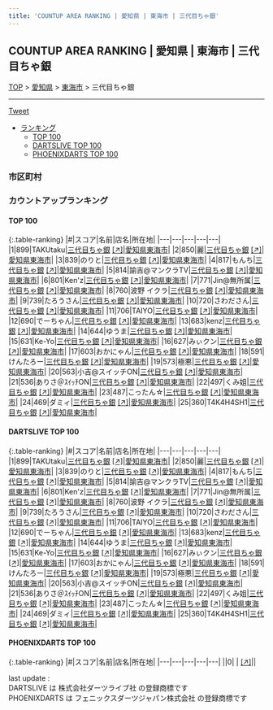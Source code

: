 ```yaml
---
title: 'COUNTUP AREA RANKING | 愛知県 | 東海市 | 三代目ちゃ銀'
---
```

## COUNTUP AREA RANKING | 愛知県 | 東海市 | 三代目ちゃ銀

[TOP](/darts/rank/) > [愛知県](/darts/rank/愛知県/) > [東海市](/darts/rank/愛知県/東海市/) > 三代目ちゃ銀

___

<a href="https://twitter.com/share?ref_src=twsrc%5Etfw" data-text="COUNTUP AREA RANKING | 愛知県東海市三代目ちゃ銀" class="twitter-share-button" data-hashtags="DARTSLIVE,PHOENIXDARTS,darts,ダーツ" data-show-count="false">Tweet</a>

* [ランキング](#カウントアップランキング)
    * [TOP 100](#top-100)
    * [DARTSLIVE TOP 100](#dartslive-top-100)
    * [PHOENIXDARTS TOP 100](#phoenixdarts-top-100)

### 市区町村

<ul>

</ul>

### カウントアップランキング

#### TOP 100



{:.table-ranking}
|#|スコア|名前|店名|所在地|
|---|---|---|---|---|
|1|899|<span class="rank-name-dl">TAKUtaku</span>|<a href="/darts/rank/shops/3d628138ddc25d9225d56fb0e5c39bac.html">三代目ちゃ銀</a> <a href="https://search.dartslive.com/jp/shop/3d628138ddc25d9225d56fb0e5c39bac">[↗]</a>|<a href="/darts/rank/愛知県/東海市">愛知県東海市</a>|
|2|850|<span class="rank-name-dl">麗</span>|<a href="/darts/rank/shops/3d628138ddc25d9225d56fb0e5c39bac.html">三代目ちゃ銀</a> <a href="https://search.dartslive.com/jp/shop/3d628138ddc25d9225d56fb0e5c39bac">[↗]</a>|<a href="/darts/rank/愛知県/東海市">愛知県東海市</a>|
|3|839|<span class="rank-name-dl">のりと</span>|<a href="/darts/rank/shops/3d628138ddc25d9225d56fb0e5c39bac.html">三代目ちゃ銀</a> <a href="https://search.dartslive.com/jp/shop/3d628138ddc25d9225d56fb0e5c39bac">[↗]</a>|<a href="/darts/rank/愛知県/東海市">愛知県東海市</a>|
|4|817|<span class="rank-name-dl">もんち</span>|<a href="/darts/rank/shops/3d628138ddc25d9225d56fb0e5c39bac.html">三代目ちゃ銀</a> <a href="https://search.dartslive.com/jp/shop/3d628138ddc25d9225d56fb0e5c39bac">[↗]</a>|<a href="/darts/rank/愛知県/東海市">愛知県東海市</a>|
|5|814|<span class="rank-name-dl">諭吉@マンクラTV</span>|<a href="/darts/rank/shops/3d628138ddc25d9225d56fb0e5c39bac.html">三代目ちゃ銀</a> <a href="https://search.dartslive.com/jp/shop/3d628138ddc25d9225d56fb0e5c39bac">[↗]</a>|<a href="/darts/rank/愛知県/東海市">愛知県東海市</a>|
|6|801|<span class="rank-name-dl">Ken&#x27;z</span>|<a href="/darts/rank/shops/3d628138ddc25d9225d56fb0e5c39bac.html">三代目ちゃ銀</a> <a href="https://search.dartslive.com/jp/shop/3d628138ddc25d9225d56fb0e5c39bac">[↗]</a>|<a href="/darts/rank/愛知県/東海市">愛知県東海市</a>|
|7|771|<span class="rank-name-dl">Jin@無所属</span>|<a href="/darts/rank/shops/3d628138ddc25d9225d56fb0e5c39bac.html">三代目ちゃ銀</a> <a href="https://search.dartslive.com/jp/shop/3d628138ddc25d9225d56fb0e5c39bac">[↗]</a>|<a href="/darts/rank/愛知県/東海市">愛知県東海市</a>|
|8|760|<span class="rank-name-dl">波野 イクラ</span>|<a href="/darts/rank/shops/3d628138ddc25d9225d56fb0e5c39bac.html">三代目ちゃ銀</a> <a href="https://search.dartslive.com/jp/shop/3d628138ddc25d9225d56fb0e5c39bac">[↗]</a>|<a href="/darts/rank/愛知県/東海市">愛知県東海市</a>|
|9|739|<span class="rank-name-dl">たろうさん</span>|<a href="/darts/rank/shops/3d628138ddc25d9225d56fb0e5c39bac.html">三代目ちゃ銀</a> <a href="https://search.dartslive.com/jp/shop/3d628138ddc25d9225d56fb0e5c39bac">[↗]</a>|<a href="/darts/rank/愛知県/東海市">愛知県東海市</a>|
|10|720|<span class="rank-name-dl">さわださん</span>|<a href="/darts/rank/shops/3d628138ddc25d9225d56fb0e5c39bac.html">三代目ちゃ銀</a> <a href="https://search.dartslive.com/jp/shop/3d628138ddc25d9225d56fb0e5c39bac">[↗]</a>|<a href="/darts/rank/愛知県/東海市">愛知県東海市</a>|
|11|706|<span class="rank-name-dl">TAIYO</span>|<a href="/darts/rank/shops/3d628138ddc25d9225d56fb0e5c39bac.html">三代目ちゃ銀</a> <a href="https://search.dartslive.com/jp/shop/3d628138ddc25d9225d56fb0e5c39bac">[↗]</a>|<a href="/darts/rank/愛知県/東海市">愛知県東海市</a>|
|12|690|<span class="rank-name-dl">でーちゃん</span>|<a href="/darts/rank/shops/3d628138ddc25d9225d56fb0e5c39bac.html">三代目ちゃ銀</a> <a href="https://search.dartslive.com/jp/shop/3d628138ddc25d9225d56fb0e5c39bac">[↗]</a>|<a href="/darts/rank/愛知県/東海市">愛知県東海市</a>|
|13|683|<span class="rank-name-dl">kenz</span>|<a href="/darts/rank/shops/3d628138ddc25d9225d56fb0e5c39bac.html">三代目ちゃ銀</a> <a href="https://search.dartslive.com/jp/shop/3d628138ddc25d9225d56fb0e5c39bac">[↗]</a>|<a href="/darts/rank/愛知県/東海市">愛知県東海市</a>|
|14|644|<span class="rank-name-dl">ゆうま</span>|<a href="/darts/rank/shops/3d628138ddc25d9225d56fb0e5c39bac.html">三代目ちゃ銀</a> <a href="https://search.dartslive.com/jp/shop/3d628138ddc25d9225d56fb0e5c39bac">[↗]</a>|<a href="/darts/rank/愛知県/東海市">愛知県東海市</a>|
|15|631|<span class="rank-name-dl">Ke-Yo</span>|<a href="/darts/rank/shops/3d628138ddc25d9225d56fb0e5c39bac.html">三代目ちゃ銀</a> <a href="https://search.dartslive.com/jp/shop/3d628138ddc25d9225d56fb0e5c39bac">[↗]</a>|<a href="/darts/rank/愛知県/東海市">愛知県東海市</a>|
|16|627|<span class="rank-name-dl">みぃクン</span>|<a href="/darts/rank/shops/3d628138ddc25d9225d56fb0e5c39bac.html">三代目ちゃ銀</a> <a href="https://search.dartslive.com/jp/shop/3d628138ddc25d9225d56fb0e5c39bac">[↗]</a>|<a href="/darts/rank/愛知県/東海市">愛知県東海市</a>|
|17|603|<span class="rank-name-dl">おかにゃん</span>|<a href="/darts/rank/shops/3d628138ddc25d9225d56fb0e5c39bac.html">三代目ちゃ銀</a> <a href="https://search.dartslive.com/jp/shop/3d628138ddc25d9225d56fb0e5c39bac">[↗]</a>|<a href="/darts/rank/愛知県/東海市">愛知県東海市</a>|
|18|591|<span class="rank-name-dl">けんたろー</span>|<a href="/darts/rank/shops/3d628138ddc25d9225d56fb0e5c39bac.html">三代目ちゃ銀</a> <a href="https://search.dartslive.com/jp/shop/3d628138ddc25d9225d56fb0e5c39bac">[↗]</a>|<a href="/darts/rank/愛知県/東海市">愛知県東海市</a>|
|19|573|<span class="rank-name-dl">極悪</span>|<a href="/darts/rank/shops/3d628138ddc25d9225d56fb0e5c39bac.html">三代目ちゃ銀</a> <a href="https://search.dartslive.com/jp/shop/3d628138ddc25d9225d56fb0e5c39bac">[↗]</a>|<a href="/darts/rank/愛知県/東海市">愛知県東海市</a>|
|20|563|<span class="rank-name-dl">小吉@スイッチON</span>|<a href="/darts/rank/shops/3d628138ddc25d9225d56fb0e5c39bac.html">三代目ちゃ銀</a> <a href="https://search.dartslive.com/jp/shop/3d628138ddc25d9225d56fb0e5c39bac">[↗]</a>|<a href="/darts/rank/愛知県/東海市">愛知県東海市</a>|
|21|536|<span class="rank-name-dl">ありさ＠ｽｲｯﾁON</span>|<a href="/darts/rank/shops/3d628138ddc25d9225d56fb0e5c39bac.html">三代目ちゃ銀</a> <a href="https://search.dartslive.com/jp/shop/3d628138ddc25d9225d56fb0e5c39bac">[↗]</a>|<a href="/darts/rank/愛知県/東海市">愛知県東海市</a>|
|22|497|<span class="rank-name-dl">くみ姐</span>|<a href="/darts/rank/shops/3d628138ddc25d9225d56fb0e5c39bac.html">三代目ちゃ銀</a> <a href="https://search.dartslive.com/jp/shop/3d628138ddc25d9225d56fb0e5c39bac">[↗]</a>|<a href="/darts/rank/愛知県/東海市">愛知県東海市</a>|
|23|487|<span class="rank-name-dl">こったん☆</span>|<a href="/darts/rank/shops/3d628138ddc25d9225d56fb0e5c39bac.html">三代目ちゃ銀</a> <a href="https://search.dartslive.com/jp/shop/3d628138ddc25d9225d56fb0e5c39bac">[↗]</a>|<a href="/darts/rank/愛知県/東海市">愛知県東海市</a>|
|24|469|<span class="rank-name-dl">ダミィ</span>|<a href="/darts/rank/shops/3d628138ddc25d9225d56fb0e5c39bac.html">三代目ちゃ銀</a> <a href="https://search.dartslive.com/jp/shop/3d628138ddc25d9225d56fb0e5c39bac">[↗]</a>|<a href="/darts/rank/愛知県/東海市">愛知県東海市</a>|
|25|360|<span class="rank-name-dl">T4K4H4SH1</span>|<a href="/darts/rank/shops/3d628138ddc25d9225d56fb0e5c39bac.html">三代目ちゃ銀</a> <a href="https://search.dartslive.com/jp/shop/3d628138ddc25d9225d56fb0e5c39bac">[↗]</a>|<a href="/darts/rank/愛知県/東海市">愛知県東海市</a>|


#### DARTSLIVE TOP 100



{:.table-ranking}
|#|スコア|名前|店名|所在地|
|---|---|---|---|---|
|1|899|<span class="rank-name-dl">TAKUtaku</span>|<a href="/darts/rank/shops/3d628138ddc25d9225d56fb0e5c39bac.html">三代目ちゃ銀</a> <a href="https://search.dartslive.com/jp/shop/3d628138ddc25d9225d56fb0e5c39bac">[↗]</a>|<a href="/darts/rank/愛知県/東海市">愛知県東海市</a>|
|2|850|<span class="rank-name-dl">麗</span>|<a href="/darts/rank/shops/3d628138ddc25d9225d56fb0e5c39bac.html">三代目ちゃ銀</a> <a href="https://search.dartslive.com/jp/shop/3d628138ddc25d9225d56fb0e5c39bac">[↗]</a>|<a href="/darts/rank/愛知県/東海市">愛知県東海市</a>|
|3|839|<span class="rank-name-dl">のりと</span>|<a href="/darts/rank/shops/3d628138ddc25d9225d56fb0e5c39bac.html">三代目ちゃ銀</a> <a href="https://search.dartslive.com/jp/shop/3d628138ddc25d9225d56fb0e5c39bac">[↗]</a>|<a href="/darts/rank/愛知県/東海市">愛知県東海市</a>|
|4|817|<span class="rank-name-dl">もんち</span>|<a href="/darts/rank/shops/3d628138ddc25d9225d56fb0e5c39bac.html">三代目ちゃ銀</a> <a href="https://search.dartslive.com/jp/shop/3d628138ddc25d9225d56fb0e5c39bac">[↗]</a>|<a href="/darts/rank/愛知県/東海市">愛知県東海市</a>|
|5|814|<span class="rank-name-dl">諭吉@マンクラTV</span>|<a href="/darts/rank/shops/3d628138ddc25d9225d56fb0e5c39bac.html">三代目ちゃ銀</a> <a href="https://search.dartslive.com/jp/shop/3d628138ddc25d9225d56fb0e5c39bac">[↗]</a>|<a href="/darts/rank/愛知県/東海市">愛知県東海市</a>|
|6|801|<span class="rank-name-dl">Ken&#x27;z</span>|<a href="/darts/rank/shops/3d628138ddc25d9225d56fb0e5c39bac.html">三代目ちゃ銀</a> <a href="https://search.dartslive.com/jp/shop/3d628138ddc25d9225d56fb0e5c39bac">[↗]</a>|<a href="/darts/rank/愛知県/東海市">愛知県東海市</a>|
|7|771|<span class="rank-name-dl">Jin@無所属</span>|<a href="/darts/rank/shops/3d628138ddc25d9225d56fb0e5c39bac.html">三代目ちゃ銀</a> <a href="https://search.dartslive.com/jp/shop/3d628138ddc25d9225d56fb0e5c39bac">[↗]</a>|<a href="/darts/rank/愛知県/東海市">愛知県東海市</a>|
|8|760|<span class="rank-name-dl">波野 イクラ</span>|<a href="/darts/rank/shops/3d628138ddc25d9225d56fb0e5c39bac.html">三代目ちゃ銀</a> <a href="https://search.dartslive.com/jp/shop/3d628138ddc25d9225d56fb0e5c39bac">[↗]</a>|<a href="/darts/rank/愛知県/東海市">愛知県東海市</a>|
|9|739|<span class="rank-name-dl">たろうさん</span>|<a href="/darts/rank/shops/3d628138ddc25d9225d56fb0e5c39bac.html">三代目ちゃ銀</a> <a href="https://search.dartslive.com/jp/shop/3d628138ddc25d9225d56fb0e5c39bac">[↗]</a>|<a href="/darts/rank/愛知県/東海市">愛知県東海市</a>|
|10|720|<span class="rank-name-dl">さわださん</span>|<a href="/darts/rank/shops/3d628138ddc25d9225d56fb0e5c39bac.html">三代目ちゃ銀</a> <a href="https://search.dartslive.com/jp/shop/3d628138ddc25d9225d56fb0e5c39bac">[↗]</a>|<a href="/darts/rank/愛知県/東海市">愛知県東海市</a>|
|11|706|<span class="rank-name-dl">TAIYO</span>|<a href="/darts/rank/shops/3d628138ddc25d9225d56fb0e5c39bac.html">三代目ちゃ銀</a> <a href="https://search.dartslive.com/jp/shop/3d628138ddc25d9225d56fb0e5c39bac">[↗]</a>|<a href="/darts/rank/愛知県/東海市">愛知県東海市</a>|
|12|690|<span class="rank-name-dl">でーちゃん</span>|<a href="/darts/rank/shops/3d628138ddc25d9225d56fb0e5c39bac.html">三代目ちゃ銀</a> <a href="https://search.dartslive.com/jp/shop/3d628138ddc25d9225d56fb0e5c39bac">[↗]</a>|<a href="/darts/rank/愛知県/東海市">愛知県東海市</a>|
|13|683|<span class="rank-name-dl">kenz</span>|<a href="/darts/rank/shops/3d628138ddc25d9225d56fb0e5c39bac.html">三代目ちゃ銀</a> <a href="https://search.dartslive.com/jp/shop/3d628138ddc25d9225d56fb0e5c39bac">[↗]</a>|<a href="/darts/rank/愛知県/東海市">愛知県東海市</a>|
|14|644|<span class="rank-name-dl">ゆうま</span>|<a href="/darts/rank/shops/3d628138ddc25d9225d56fb0e5c39bac.html">三代目ちゃ銀</a> <a href="https://search.dartslive.com/jp/shop/3d628138ddc25d9225d56fb0e5c39bac">[↗]</a>|<a href="/darts/rank/愛知県/東海市">愛知県東海市</a>|
|15|631|<span class="rank-name-dl">Ke-Yo</span>|<a href="/darts/rank/shops/3d628138ddc25d9225d56fb0e5c39bac.html">三代目ちゃ銀</a> <a href="https://search.dartslive.com/jp/shop/3d628138ddc25d9225d56fb0e5c39bac">[↗]</a>|<a href="/darts/rank/愛知県/東海市">愛知県東海市</a>|
|16|627|<span class="rank-name-dl">みぃクン</span>|<a href="/darts/rank/shops/3d628138ddc25d9225d56fb0e5c39bac.html">三代目ちゃ銀</a> <a href="https://search.dartslive.com/jp/shop/3d628138ddc25d9225d56fb0e5c39bac">[↗]</a>|<a href="/darts/rank/愛知県/東海市">愛知県東海市</a>|
|17|603|<span class="rank-name-dl">おかにゃん</span>|<a href="/darts/rank/shops/3d628138ddc25d9225d56fb0e5c39bac.html">三代目ちゃ銀</a> <a href="https://search.dartslive.com/jp/shop/3d628138ddc25d9225d56fb0e5c39bac">[↗]</a>|<a href="/darts/rank/愛知県/東海市">愛知県東海市</a>|
|18|591|<span class="rank-name-dl">けんたろー</span>|<a href="/darts/rank/shops/3d628138ddc25d9225d56fb0e5c39bac.html">三代目ちゃ銀</a> <a href="https://search.dartslive.com/jp/shop/3d628138ddc25d9225d56fb0e5c39bac">[↗]</a>|<a href="/darts/rank/愛知県/東海市">愛知県東海市</a>|
|19|573|<span class="rank-name-dl">極悪</span>|<a href="/darts/rank/shops/3d628138ddc25d9225d56fb0e5c39bac.html">三代目ちゃ銀</a> <a href="https://search.dartslive.com/jp/shop/3d628138ddc25d9225d56fb0e5c39bac">[↗]</a>|<a href="/darts/rank/愛知県/東海市">愛知県東海市</a>|
|20|563|<span class="rank-name-dl">小吉@スイッチON</span>|<a href="/darts/rank/shops/3d628138ddc25d9225d56fb0e5c39bac.html">三代目ちゃ銀</a> <a href="https://search.dartslive.com/jp/shop/3d628138ddc25d9225d56fb0e5c39bac">[↗]</a>|<a href="/darts/rank/愛知県/東海市">愛知県東海市</a>|
|21|536|<span class="rank-name-dl">ありさ＠ｽｲｯﾁON</span>|<a href="/darts/rank/shops/3d628138ddc25d9225d56fb0e5c39bac.html">三代目ちゃ銀</a> <a href="https://search.dartslive.com/jp/shop/3d628138ddc25d9225d56fb0e5c39bac">[↗]</a>|<a href="/darts/rank/愛知県/東海市">愛知県東海市</a>|
|22|497|<span class="rank-name-dl">くみ姐</span>|<a href="/darts/rank/shops/3d628138ddc25d9225d56fb0e5c39bac.html">三代目ちゃ銀</a> <a href="https://search.dartslive.com/jp/shop/3d628138ddc25d9225d56fb0e5c39bac">[↗]</a>|<a href="/darts/rank/愛知県/東海市">愛知県東海市</a>|
|23|487|<span class="rank-name-dl">こったん☆</span>|<a href="/darts/rank/shops/3d628138ddc25d9225d56fb0e5c39bac.html">三代目ちゃ銀</a> <a href="https://search.dartslive.com/jp/shop/3d628138ddc25d9225d56fb0e5c39bac">[↗]</a>|<a href="/darts/rank/愛知県/東海市">愛知県東海市</a>|
|24|469|<span class="rank-name-dl">ダミィ</span>|<a href="/darts/rank/shops/3d628138ddc25d9225d56fb0e5c39bac.html">三代目ちゃ銀</a> <a href="https://search.dartslive.com/jp/shop/3d628138ddc25d9225d56fb0e5c39bac">[↗]</a>|<a href="/darts/rank/愛知県/東海市">愛知県東海市</a>|
|25|360|<span class="rank-name-dl">T4K4H4SH1</span>|<a href="/darts/rank/shops/3d628138ddc25d9225d56fb0e5c39bac.html">三代目ちゃ銀</a> <a href="https://search.dartslive.com/jp/shop/3d628138ddc25d9225d56fb0e5c39bac">[↗]</a>|<a href="/darts/rank/愛知県/東海市">愛知県東海市</a>|


#### PHOENIXDARTS TOP 100



{:.table-ranking}
|#|スコア|名前|店名|所在地|
|---|---|---|---|---|
||0|<span class="rank-name-dl"> </span>|<a href="/darts/rank/shops/.html"></a> <a href="">[↗]</a>|<a href="/darts/rank//"></a>|


<div class="footer border-top border-gray-light mt-5 pt-3 text-right text-gray">
    last update : <span style="font-weight: italic" id="foot_last_modified"></span><br />
    DARTSLIVE は 株式会社ダーツライブ社 の登録商標です<br />
    PHOENIXDARTS は フェニックスダーツジャパン株式会社 の登録商標です<br />
</div>

<script src="https://cdnjs.cloudflare.com/ajax/libs/jquery.tablesorter/2.31.3/js/jquery.tablesorter.min.js" integrity="sha512-qzgd5cYSZcosqpzpn7zF2ZId8f/8CHmFKZ8j7mU4OUXTNRd5g+ZHBPsgKEwoqxCtdQvExE5LprwwPAgoicguNg==" crossorigin="anonymous" referrerpolicy="no-referrer"></script>
<link rel="stylesheet" href="https://cdnjs.cloudflare.com/ajax/libs/jquery.tablesorter/2.31.3/css/theme.default.min.css" integrity="sha512-wghhOJkjQX0Lh3NSWvNKeZ0ZpNn+SPVXX1Qyc9OCaogADktxrBiBdKGDoqVUOyhStvMBmJQ8ZdMHiR3wuEq8+w==" crossorigin="anonymous" referrerpolicy="no-referrer" />
<script>
$(function() {
    $(".table-ranking").tablesorter({sortList:[[0, 0]]});
    $("#foot_last_modified").text(formatDate(new Date(document.lastModified), 'yyyy-MM-dd HH:mm:ss'));
});
</script>

<script async src="https://platform.twitter.com/widgets.js" charset="utf-8"></script>